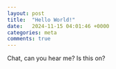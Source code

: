```yaml
---
layout: post
title:  "Hello World!"
date:   2024-11-15 04:01:46 +0000
categories: meta
comments: true
---
```

Chat, can you hear me? Is this on?